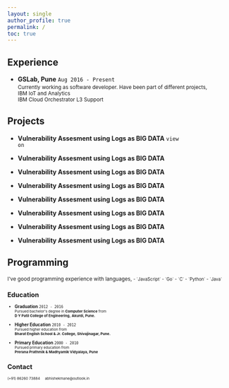 ```yaml
---
layout: single
author_profile: true
permalink: /
toc: true
---
```


<!-- <button class='btn btn--danger'>Site is under maintenance...</button> -->

<!-- 
  <==========================> START  : Experience
-->
## Experience       <i class="fa fa-globe" aria-hidden="true"></i> 

* **GSLab, <i class="fa fa-map-marker" aria-hidden="true"></i> Pune**   `Aug 2016 - Present`                        <br />
  <small>
    Currently working as software developer.
    Have been part of different projects,                       <br/>
    <i class="fa fa-check" aria-hidden="true"></i> 
    IBM IoT and Analytics                         <br/>
    <i class="fa fa-check" aria-hidden="true"></i>
    IBM Cloud Orchestrator L3 Support             <br/>
  </small>

<!-- 
  <==========================> END    : Experience
-->
<!-- ----------------------------------------------------------------------------------------------------------- -->
<!-- 
  <==========================> START  : Projects
-->
## Projects         <i class="fa fa-lightbulb-o" aria-hidden="true"></i>
  * **Vulnerability Assesment using Logs as BIG DATA** 
  <a style='text-decoration:none;' target='_blank' href='https://github.com/abhishek-mane/vulnerability-assessment'><code>view on <i class="fa fa-github" aria-hidden="true"></i></code></a>

  * **Vulnerability Assesment using Logs as BIG DATA** 
  <a style='text-decoration:none;' target='_blank' href='https://github.com/abhishek-mane/vulnerability-assessment'><code><i class="fa fa-arrow-right" aria-hidden="true"></i> <i class="fa fa-github" aria-hidden="true"></i></code></a>

  * **Vulnerability Assesment using Logs as BIG DATA** 
  <a style='text-decoration:none;' target='_blank' href='https://github.com/abhishek-mane/vulnerability-assessment'><code><i class="fa fa-arrow-right" aria-hidden="true"></i><i class="fa fa-github" aria-hidden="true"></i></code></a>

  * **Vulnerability Assesment using Logs as BIG DATA** 
  <a style='text-decoration:none;' target='_blank' href='https://github.com/abhishek-mane/vulnerability-assessment'><code><i class="fa fa-github" aria-hidden="true"></i><i class="fa fa-arrow-right" aria-hidden="true"></i></code></a>

  * **Vulnerability Assesment using Logs as BIG DATA** 
  <a style='text-decoration:none;' target='_blank' href='https://github.com/abhishek-mane/vulnerability-assessment'><code><i class="fa fa-github" aria-hidden="true"></i><i class="fa fa-arrow-right" aria-hidden="true"></i></code></a>

  * **Vulnerability Assesment using Logs as BIG DATA** 
  <a style='text-decoration:none;' target='_blank' href='https://github.com/abhishek-mane/vulnerability-assessment'><code><i class="fa fa-chevron-right" aria-hidden="true"></i> <i class="fa fa-github" aria-hidden="true"></i></code></a>

  * **Vulnerability Assesment using Logs as BIG DATA** 
  <a style='text-decoration:none;' target='_blank' href='https://github.com/abhishek-mane/vulnerability-assessment'><code><i class="fa fa-github" aria-hidden="true"></i><i class="fa fa-chevron-right" aria-hidden="true"></i></code></a>
  
  * **Vulnerability Assesment using Logs as BIG DATA** 
  <a style='text-decoration:none;' target='_blank' href='https://github.com/abhishek-mane/vulnerability-assessment'><code><i class="fa fa-github" aria-hidden="true"></i> <i class="fa fa-chevron-right" aria-hidden="true"></i></code></a>

  <!-- * **Vulnerability Assesment using Logs as BIG DATA** <a style='text-decoration:none;' target='_blank' href='https://github.com/abhishek-mane/vulnerability-assessment'><i class="fa fa-github" aria-hidden="true"></i></a> -->

  <!-- * **Project Name** 
  <a style='text-decoration:none;' target='_blank' href='https://github.com/abhishek-mane/vulnerability-assessment'><i class="fa fa-github-alt" aria-hidden="true"></i></a> -->

  <!-- <a target='_blank' href='https://github.com/abhishek-mane/vulnerability-assessment' class='btn btn--nano btn--linkedin'>View on <i class="fa fa-github" aria-hidden="true"></i></a> -->
<!-- 
  <==========================> END    : Projects
-->
<!-- ----------------------------------------------------------------------------------------------------------- -->
<!-- 
  <==========================> START  : Programming Skills
-->
## Programming      <i class='fa fa-laptop' aria-hidden='true'></i>
  <small>
    I've good programming experience with languages,
  <small>
  - `JavaScript`
  - `Go`
  - `C`
  - `Python`
  - `Java`

<!-- 
  <==========================> END    : Programming Skills
-->
<!-- ----------------------------------------------------------------------------------------------------------- -->
<!-- 
  <==========================> START  : Education
-->
## Education        <i class="fa fa-pencil" aria-hidden="true"></i> 

* **Graduation**                                                `2012 - 2016`   <br/>
  <small>
    Pursued bachelor's degree in 
    **Computer Science** from                                   <br/>
    <i class="fa fa-institution" aria-hidden="true"></i> 
    **D Y Patil College of Engineering,**
    <i class="fa fa-map-marker" aria-hidden="true"></i> 
    **Akurdi, Pune.**
  </small>

* **Higher Education**                                          `2010 - 2012`   <br/>
  <small>
    Pursued higher education from                               <br />
    <i class="fa fa-institution" aria-hidden="true"></i> 
    **Bharat English School & Jr. College, <i class="fa fa-map-marker" aria-hidden="true"></i> Shivajinagar, Pune.**
  </small>

* **Primary Education**                                         `2000 - 2010`   <br/>
  <small>
    Pursued primary education from                              <br />
    <i class="fa fa-institution" aria-hidden="true"></i> 
    **Prerana Prathmik & Madhyamik Vidyalaya, <i class="fa fa-map-marker" aria-hidden="true"></i> Pune**
  </small>

<!-- 
  <==========================> END    : Education
-->
<!-- ----------------------------------------------------------------------------------------------------------- -->
<!-- 
  <==========================> START  : Contact
-->
## Contact   <i class='fa fa-phone-square' aria-hidden='true'></i>
  <small>
    <i class='fa fa-phone' aria-hidden='true'></i> 
    <a style ="text-decoration: none;" href="tel:+918626073884">(+91) 86260 73884</a>
    &nbsp; &nbsp;
    <i class='fa fa-envelope' aria-hidden='true'></i> 
    <a style ="text-decoration: none;" href="mailto:abhishekmane@outlook.in">abhishekmane@outlook.in</a>
  <small>
<!-- 
  <==========================> END    : Contact
-->

<!-- ========================================= STUFF ========================================= -->
<!-- Be sure to remove `/docs` and `/test` if you forked Minimal Mistakes. These folders contain documentation and test pages for the theme and you probably don't want them littering up your repo.
{: .notice--info} -->

<!-- Be sure to remove `/docs` and `/test` if you forked Minimal Mistakes. These folders contain documentation and test pages for the theme and you probably don't want them littering up your repo.
{: .notice--danger} -->

<!-- Be sure to remove `/docs` and `/test` if you forked Minimal Mistakes. These folders contain documentation and test pages for the theme and you probably don't want them littering up your repo.
{: .notice--success} -->

<!-- Be sure to remove `/docs` and `/test` if you forked Minimal Mistakes. These folders contain documentation and test pages for the theme and you probably don't want them littering up your repo.
{: .notice--warning} -->

<!-- Be sure to remove `/docs` and `/test` if you forked Minimal Mistakes. These folders contain documentation and test pages for the theme and you probably don't want them littering up your repo.
{: .notice--primary} -->

<!-- <button class='btn btn--primary'>Primary</button>
<button class='btn btn--inverse'>Inverse</button>
<button class='btn btn--light-outline'>Light Outline</button>
<button class='btn btn--success'>Success</button>
<button class='btn btn--warning'>Warning</button>
<button class='btn btn--danger'>Danger</button>
<button class='btn btn--info'>Info</button>
<button class='btn btn--facebook'>Facebook</button>
<button class='btn btn--twitter'>Twitter</button>
<button class='btn btn--google-plus'>Google Plus</button><br/>
<button class='btn btn--linkedin'>LinkedIn</button>
<button class='btn btn--small btn--linkedin'>LinkedIn</button>
<button class='btn btn--tiny btn--linkedin'>LinkedIn</button>
<button class='btn btn--nano btn--linkedin'>LinkedIn</button> -->